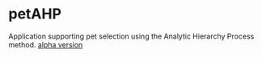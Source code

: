 # petAHP
Application supporting pet selection using the Analytic Hierarchy Process method.  [alpha version](https://www.pet-ahp.herokuapp.com)

